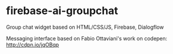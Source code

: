 # firebase-ai-groupchat
Group chat widget based on HTML/CSS/JS, Firebase, Dialogflow

Messaging interface based on Fabio Ottaviani's work on codepen: http://cdpn.io/jqOBqp